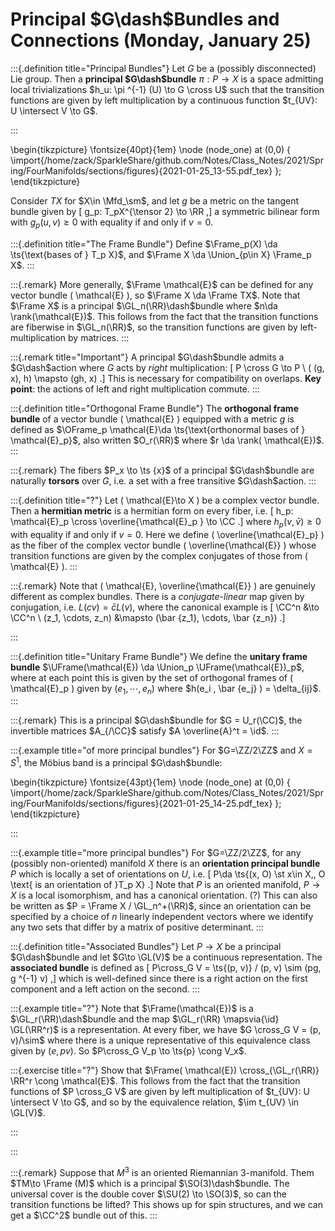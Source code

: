 # Principal $G\dash$Bundles and Connections (Monday, January 25)

:::{.definition title="Principal Bundles"}
Let $G$ be a (possibly disconnected) Lie group.
Then a **principal $G\dash$bundle** $\pi:P\to X$ is a space admitting local trivializations $h_u: \pi ^{-1} (U) \to G \cross U$ such that the transition functions are given by left multiplication by a continuous function $t_{UV}: U \intersect V \to G$.

:::

\begin{tikzpicture}
\fontsize{40pt}{1em} 
\node (node_one) at (0,0) { \import{/home/zack/SparkleShare/github.com/Notes/Class_Notes/2021/Spring/FourManifolds/sections/figures}{2021-01-25_13-55.pdf_tex} };
\end{tikzpicture}

Consider $TX$ for $X\in \Mfd_\sm$, and let $g$ be a metric on the tangent bundle given by 
\[
g_p: T_pX^{\tensor 2} \to \RR
,\] 
a symmetric bilinear form with $g_p(u, v) \geq 0$ with equality if and only if $v=0$.


:::{.definition title="The Frame Bundle"}
Define $\Frame_p(X) \da \ts{\text{bases of } T_p X}$, and $\Frame X \da \Union_{p\in X} \Frame_p X$.
:::

:::{.remark}
More generally, $\Frame \mathcal{E}$ can be defined for any vector bundle \( \mathcal{E} \), so $\Frame X \da \Frame TX$.
Note that $\Frame X$ is a principal $\GL_n(\RR)\dash$bundle where $n\da \rank(\mathcal{E})$.
This follows from the fact that the transition functions are fiberwise in $\GL_n(\RR)$, so the transition functions are given by left-multiplication by matrices.
:::

:::{.remark title="Important"}
A principal $G\dash$bundle admits a $G\dash$action where $G$ acts by *right* multiplication:
\[
P \cross G \to P \\
( (g, x), h) \mapsto (gh, x)
.\]
This is necessary for compatibility on overlaps.
**Key point**: the actions of left and right multiplication commute.
:::

:::{.definition title="Orthogonal Frame Bundle"}
The **orthogonal frame bundle** of a vector bundle \( \mathcal{E}  \) equipped with a metric $g$ is defined as $\OFrame_p \mathcal{E}\da \ts{\text{orthonormal bases of } \mathcal{E}_p}$, also written $O_r(\RR)$ where $r \da \rank( \mathcal{E})$. 
:::

:::{.remark}
The fibers $P_x \to \ts {x}$ of a principal $G\dash$bundle are naturally **torsors** over $G$, i.e. a set with a free transitive $G\dash$action.
:::

:::{.definition title="?"}
Let \( \mathcal{E}\to X  \) be a complex vector bundle.
Then a **hermitian metric** is a hermitian form on every fiber, i.e. 
\[
h_p: \mathcal{E}_p \cross \overline{\mathcal{E}_p } \to \CC
.\]
where $h_p(v, \bar{v} ) \geq 0$ with equality if and only if $v=0$.
Here we define \( \overline{\mathcal{E}_p}  \) as the fiber of the complex vector bundle \( \overline{\mathcal{E}}  \) whose transition functions are given by the complex conjugates of those from \( \mathcal{E}  \).
:::

:::{.remark}
Note that \( \mathcal{E}, \overline{\mathcal{E}}   \) are genuinely different as complex bundles.
There is a *conjugate-linear* map given by conjugation, i.e. $L(cv) = \bar{c} L(v)$, where the canonical example is 
\[
\CC^n &\to \CC^n \\
(z_1, \cdots, z_n) &\mapsto (\bar {z_1}, \cdots, \bar {z_n})
.\]

:::

:::{.definition title="Unitary Frame Bundle"}
We define the **unitary frame bundle** $\UFrame(\mathcal{E}) \da \Union_p \UFrame(\mathcal{E})_p$, where at each point this is given by the set of orthogonal frames of \( \mathcal{E}_p  \) given by $(e_1, \cdots, e_n)$ where $h(e_i , \bar {e_j} ) = \delta_{ij}$.
:::

:::{.remark}
This is a principal $G\dash$bundle for $G = U_r(\CC)$, the invertible matrices $A_{/\CC}$ satisfy $A \overline{A}^t = \id$.
:::

:::{.example title="of more principal bundles"}
For $G=\ZZ/2\ZZ$ and $X= S^1$, the Möbius band is a principal $G\dash$bundle:

\begin{tikzpicture}
\fontsize{43pt}{1em} 
\node (node_one) at (0,0) { \import{/home/zack/SparkleShare/github.com/Notes/Class_Notes/2021/Spring/FourManifolds/sections/figures}{2021-01-25_14-25.pdf_tex} };
\end{tikzpicture}

:::

:::{.example title="more principal bundles"}
For $G=\ZZ/2\ZZ$, for any (possibly non-oriented) manifold $X$ there is an **orientation principal bundle** $P$ which is locally a set of orientations on $U$, i.e. 
\[
P\da \ts{(x, O) \st x\in X,\, O \text{ is an orientation of }T_p X}
.\]
Note that $P$ is an oriented manifold, $P\to X$ is a local isomorphism, and has a canonical orientation. (?)
This can also be written as $P = \Frame X / \GL_n^+(\RR)$, since an orientation can be specified by a choice of $n$ linearly independent vectors where we identify any two sets that differ by a matrix of positive determinant.
:::

:::{.definition title="Associated Bundles"}
Let $P\to X$ be a principal $G\dash$bundle and let $G\to \GL(V)$ be a continuous representation.
The **associated bundle** is defined as 
\[
P\cross_G V = \ts{(p, v)} / (p, v) \sim (pg, g ^{-1} v)
,\]
which is well-defined since there is a right action on the first component and a left action on the second.
:::

:::{.example title="?"}
Note that $\Frame(\mathcal{E})$ is a $\GL_r(\RR)\dash$bundle and the map $\GL_r(\RR) \mapsvia{\id} \GL(\RR^r)$ is a representation.
At every fiber, we have $G \cross_G V = (p, v)/\sim$ where there is a unique representative of this equivalence class given by $(e, pv)$.
So $P\cross_G V_p \to \ts{p} \cong V_x$.


:::{.exercise title="?"}
Show that $\Frame( \mathcal{E}) \cross_{\GL_r(\RR)} \RR^r \cong \mathcal{E}$.
This follows from the fact that the transition functions of $P \cross_G V$ are given by left multiplication of $t_{UV}: U \intersect V \to G$, and so by the equivalence relation, $\im t_{UV} \in \GL(V)$.

:::

:::

:::{.remark}
Suppose that $M^3$ is an oriented Riemannian 3-manifold.
Them $TM\to \Frame (M)$ which is a principal $\SO(3)\dash$bundle.
The universal cover is the double cover $\SU(2) \to \SO(3)$, so can the transition functions be lifted?
This shows up for spin structures, and we can get a $\CC^2$ bundle out of this.
:::













